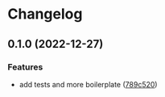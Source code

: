 # Changelog

## 0.1.0 (2022-12-27)


### Features

* add tests and more boilerplate ([789c520](https://github.com/sudoblockio/tackle-icon-sc-poc/commit/789c520ed4e6fd60c095f198493eee2c6c2c009e))
